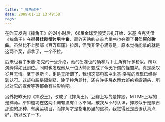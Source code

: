 ```yaml
---
title: " 摔角称王"
date: 2009-01-12 13:49:58
tags:
---
```


在昨天发完《摔角王》的24小时后，66届金球奖颁奖典礼开始，米基·洛克凭借《摔角王》夺得**最佳剧情片男主角**，而昨天贴的这首片尾曲也夺得了**最佳原创歌曲**。虽然比不上那部《百万窟窿》拉风，但我非常心满意足。原本觉得能拿的就是这两个奖，都拿了，一个不拉。  

后来也看了米基·洛克的一些介绍，他的生涯也的确和片中主角有许多相似，所以演绎得如此到位。同时也发现他从一位大帅哥变成了今天所谓的怪蜀熟。真是感叹岁月无情。至于奥斯卡，倒是无所谓了，我想这部电影中米基·洛克的表现已经得到认可。这部电影是限制级，除了摔角题材，还有许多脱衣舞女郎的裸露镜头，所以对它的宣传等等都会有些影响吧。  

另外把昨天的《摔跤王》，改成了《摔角王》，豆瓣上写的是摔跤，MTIME上写的是摔角。不知道现在这两个词有没有什么不同。按我从小的认识，摔跤似乎是蒙古那边的那种，有奥运项目。而摔角才是指电影里的这种。我觉得还是应该认真点好，所以改了一下。